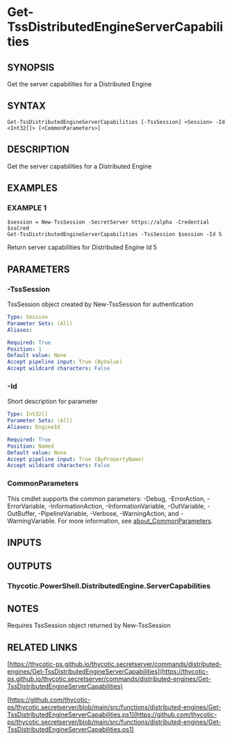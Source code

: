 # Get-TssDistributedEngineServerCapabilities

## SYNOPSIS
Get the server capabilities for a Distributed Engine

## SYNTAX

```
Get-TssDistributedEngineServerCapabilities [-TssSession] <Session> -Id <Int32[]> [<CommonParameters>]
```

## DESCRIPTION
Get the server capabilities for a Distributed Engine

## EXAMPLES

### EXAMPLE 1
```
$session = New-TssSession -SecretServer https://alpha -Credential $ssCred
Get-TssDistributedEngineServerCapabilities -TssSession $session -Id 5
```

Return server capabilities for Distributed Engine Id 5

## PARAMETERS

### -TssSession
TssSession object created by New-TssSession for authentication

```yaml
Type: Session
Parameter Sets: (All)
Aliases:

Required: True
Position: 1
Default value: None
Accept pipeline input: True (ByValue)
Accept wildcard characters: False
```

### -Id
Short description for parameter

```yaml
Type: Int32[]
Parameter Sets: (All)
Aliases: EngineId

Required: True
Position: Named
Default value: None
Accept pipeline input: True (ByPropertyName)
Accept wildcard characters: False
```

### CommonParameters
This cmdlet supports the common parameters: -Debug, -ErrorAction, -ErrorVariable, -InformationAction, -InformationVariable, -OutVariable, -OutBuffer, -PipelineVariable, -Verbose, -WarningAction, and -WarningVariable. For more information, see [about_CommonParameters](http://go.microsoft.com/fwlink/?LinkID=113216).

## INPUTS

## OUTPUTS

### Thycotic.PowerShell.DistributedEngine.ServerCapabilities
## NOTES
Requires TssSession object returned by New-TssSession

## RELATED LINKS

[https://thycotic-ps.github.io/thycotic.secretserver/commands/distributed-engines/Get-TssDistributedEngineServerCapabilities](https://thycotic-ps.github.io/thycotic.secretserver/commands/distributed-engines/Get-TssDistributedEngineServerCapabilities)

[https://github.com/thycotic-ps/thycotic.secretserver/blob/main/src/functions/distributed-engines/Get-TssDistributedEngineServerCapabilities.ps1](https://github.com/thycotic-ps/thycotic.secretserver/blob/main/src/functions/distributed-engines/Get-TssDistributedEngineServerCapabilities.ps1)

